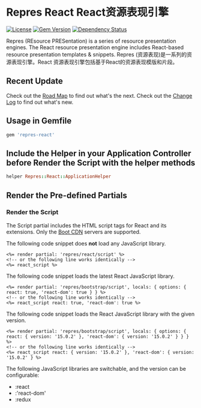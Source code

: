 # Repres React React资源表现引擎

[![License](https://img.shields.io/badge/license-MIT-green.svg)](http://opensource.org/licenses/MIT)
[![Gem Version](https://badge.fury.io/rb/repres-react.svg)](https://badge.fury.io/rb/repres-react)
[![Dependency Status](https://gemnasium.com/badges/github.com/topbitdu/repres-react.svg)](https://gemnasium.com/github.com/topbitdu/repres-react)

Repres (REsource PRESentation) is a series of resource presentation engines. The React resource presentation engine includes React-based resource presentation templates &amp; snippets. Repres (资源表现)是一系列的资源表现引擎。React 资源表现引擎包括基于React的资源表现模版和片段。



## Recent Update

Check out the [Road Map](ROADMAP.md) to find out what's the next.
Check out the [Change Log](CHANGELOG.md) to find out what's new.



## Usage in Gemfile

```ruby
gem 'repres-react'
```



## Include the Helper in your Application Controller before Render the Script with the helper methods

```ruby
helper Repres::React::ApplicationHelper
```



## Render the Pre-defined Partials

### Render the Script

The Script partial includes the HTML script tags for React and its extensions. Only the [Boot CDN](http://cdn.bootcss.com/) servers are supported.

The following code snippet does __not__ load any JavaScript library.
```erb
<%= render partial: 'repres/react/script' %>
<!-- or the following line works identically -->
<%= react_script %>
```

The following code snippet loads the latest React JavaScript library.
```erb
<%= render partial: 'repres/bootstrap/script', locals: { options: { react: true, 'react-dom': true } } %>
<!-- or the following line works identically -->
<%= react_script react: true, 'react-dom': true %>
```

The following code snippet loads the React JavaScript library with the given version.
```erb
<%= render partial: 'repres/bootstrap/script', locals: { options: { react: { version: '15.0.2' }, 'react-dom': { version: '15.0.2' } } } %>
<!-- or the following line works identically -->
<%= react_script react: { version: '15.0.2' }, 'react-dom': { version: '15.0.2' } %>
```

The following JavaScript libraries are switchable, and the version can be configurable:
- :react
- :'react-dom'
- :redux
